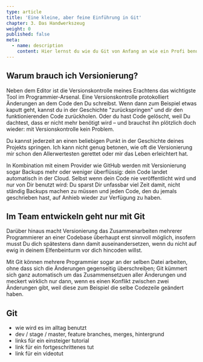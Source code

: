 ```yaml
---
type: article
title: 'Eine kleine, aber feine Einführung in Git'
chapter: 3. Das Handwerkszeug
weight: 0
published: false
meta:
  - name: description
    content: Hier lernst du wie du Git von Anfang an wie ein Profi benutzt.
---
```


## Warum brauch ich Versionierung?

Neben dem Editor ist die Versionskontrolle meines Erachtens das wichtigste Tool im Programmier-Arsenal. Eine Versionskontrolle protokolliert Änderungen an dem Code den Du schreibst. Wenn dann zum Beispiel etwas kaputt geht, kannst du in der Geschichte "zurückspringen" und dir den funktionierenden Code zurückholen. Oder du hast Code gelöscht, weil Du dachtest, dass er nicht mehr benötigt wird – und brauchst ihn plötzlich doch wieder: mit Versionskontrolle kein Problem.

Du kannst jederzeit an einen beliebigen Punkt in der Geschichte deines Projekts springen. Ich kann nicht genug betonen, wie oft die Versionierung mir schon den Allerwertesten gerettet oder mir das Leben erleichtert hat.

In Kombination mit einem Provider wie GitHub werden mit Versionierung sogar Backups mehr oder weniger überflüssig: dein Code landet automatisch in der Cloud. Selbst wenn dein Code nie veröffentlicht wird und nur von Dir benutzt wird: Du sparst Dir unfassbar viel Zeit damit, nicht ständig Backups machen zu müssen und jeden Code, den du jemals geschrieben hast, auf Anhieb wieder zur Verfügung zu haben.

## Im Team entwickeln geht nur mit Git

Darüber hinaus macht Versionierung das Zusammenarbeiten mehrerer Programmierer an einer Codebase überhaupt erst sinnvoll möglich, insofern musst Du dich spätestens dann damit auseinandersetzen, wenn du nicht auf ewig in deinem Elfenbeinturm vor dich hincoden willst.

Mit Git können mehrere Programmier sogar an der selben Datei arbeiten, ohne dass sich die Änderungen gegenseitig überschreiben; Git kümmert sich ganz automatisch um das Zusammensetzuen aller Änderungen und meckert wirklich nur dann, wenn es einen Konflikt zwischen zwei Änderungen gibt, weil diese zum Beispiel die selbe Codezeile geändert haben.

## Git

- wie wird es im alltag benutzt
- dev / stage / master, feature branches, merges, hintergrund
- links für ein einsteiger tutorial
- link für ein fortgeschrittenes tut
- link für ein videotut
